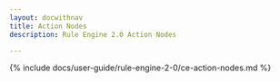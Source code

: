 ```yaml
---
layout: docwithnav
title: Action Nodes
description: Rule Engine 2.0 Action Nodes

---
```


{% include docs/user-guide/rule-engine-2-0/ce-action-nodes.md %}